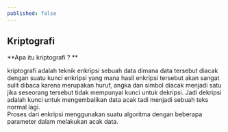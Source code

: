 ```yaml
---
published: false
---
```

## Kriptografi

**Apa itu kriptografi ? ** 

kriptografi adalah teknik enkripsi sebuah data dimana data tersebut diacak dengan suatu kunci enkripsi yang mana hasil enkripsi tersebut akan sangat sulit dibaca karena merupakan huruf, angka dan simbol diacak menjadi satu jika seseorang tersebut tidak mempunyai kunci untuk dekripsi. Jadi dekripsi adalah kunci untuk mengembalikan data acak tadi menjadi sebuah teks normal lagi.  
Proses dari enkripsi menggunakan suatu algoritma dengan beberapa parameter dalam melakukan acak data.

